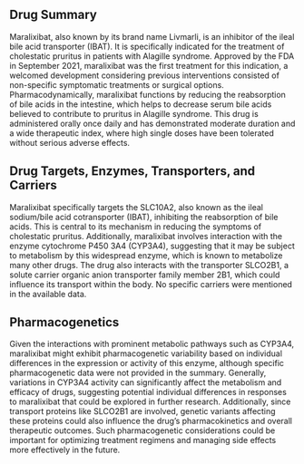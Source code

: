## Drug Summary
Maralixibat, also known by its brand name Livmarli, is an inhibitor of the ileal bile acid transporter (IBAT). It is specifically indicated for the treatment of cholestatic pruritus in patients with Alagille syndrome. Approved by the FDA in September 2021, maralixibat was the first treatment for this indication, a welcomed development considering previous interventions consisted of non-specific symptomatic treatments or surgical options. Pharmacodynamically, maralixibat functions by reducing the reabsorption of bile acids in the intestine, which helps to decrease serum bile acids believed to contribute to pruritus in Alagille syndrome. This drug is administered orally once daily and has demonstrated moderate duration and a wide therapeutic index, where high single doses have been tolerated without serious adverse effects.

## Drug Targets, Enzymes, Transporters, and Carriers
Maralixibat specifically targets the SLC10A2, also known as the ileal sodium/bile acid cotransporter (IBAT), inhibiting the reabsorption of bile acids. This is central to its mechanism in reducing the symptoms of cholestatic pruritus. Additionally, maralixibat involves interaction with the enzyme cytochrome P450 3A4 (CYP3A4), suggesting that it may be subject to metabolism by this widespread enzyme, which is known to metabolize many other drugs. The drug also interacts with the transporter SLCO2B1, a solute carrier organic anion transporter family member 2B1, which could influence its transport within the body. No specific carriers were mentioned in the available data.

## Pharmacogenetics
Given the interactions with prominent metabolic pathways such as CYP3A4, maralixibat might exhibit pharmacogenetic variability based on individual differences in the expression or activity of this enzyme, although specific pharmacogenetic data were not provided in the summary. Generally, variations in CYP3A4 activity can significantly affect the metabolism and efficacy of drugs, suggesting potential individual differences in responses to maralixibat that could be explored in further research. Additionally, since transport proteins like SLCO2B1 are involved, genetic variants affecting these proteins could also influence the drug’s pharmacokinetics and overall therapeutic outcomes. Such pharmacogenetic considerations could be important for optimizing treatment regimens and managing side effects more effectively in the future.